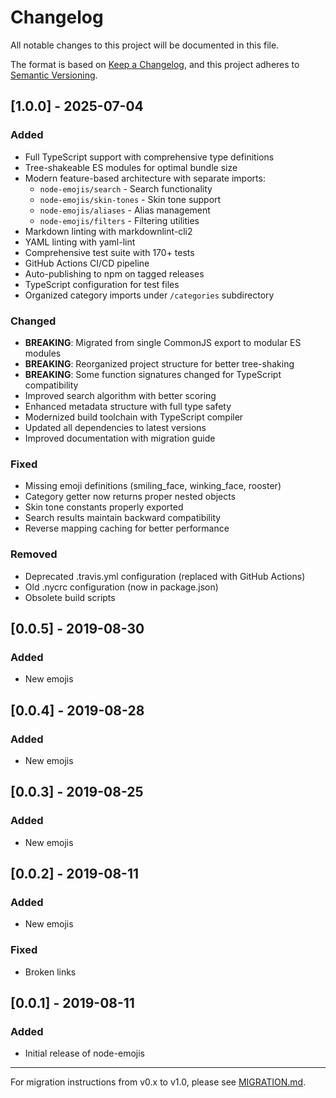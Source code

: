 # Changelog

All notable changes to this project will be documented in this file.

The format is based on [Keep a Changelog](https://keepachangelog.com/en/1.0.0/),
and this project adheres to [Semantic Versioning](https://semver.org/spec/v2.0.0.html).

## [1.0.0] - 2025-07-04

### Added

- Full TypeScript support with comprehensive type definitions
- Tree-shakeable ES modules for optimal bundle size
- Modern feature-based architecture with separate imports:
  - `node-emojis/search` - Search functionality
  - `node-emojis/skin-tones` - Skin tone support
  - `node-emojis/aliases` - Alias management
  - `node-emojis/filters` - Filtering utilities
- Markdown linting with markdownlint-cli2
- YAML linting with yaml-lint
- Comprehensive test suite with 170+ tests
- GitHub Actions CI/CD pipeline
- Auto-publishing to npm on tagged releases
- TypeScript configuration for test files
- Organized category imports under `/categories` subdirectory

### Changed

- **BREAKING**: Migrated from single CommonJS export to modular ES modules
- **BREAKING**: Reorganized project structure for better tree-shaking
- **BREAKING**: Some function signatures changed for TypeScript compatibility
- Improved search algorithm with better scoring
- Enhanced metadata structure with full type safety
- Modernized build toolchain with TypeScript compiler
- Updated all dependencies to latest versions
- Improved documentation with migration guide

### Fixed

- Missing emoji definitions (smiling_face, winking_face, rooster)
- Category getter now returns proper nested objects
- Skin tone constants properly exported
- Search results maintain backward compatibility
- Reverse mapping caching for better performance

### Removed

- Deprecated .travis.yml configuration (replaced with GitHub Actions)
- Old .nycrc configuration (now in package.json)
- Obsolete build scripts

## [0.0.5] - 2019-08-30

### Added

- New emojis

## [0.0.4] - 2019-08-28

### Added

- New emojis

## [0.0.3] - 2019-08-25

### Added

- New emojis

## [0.0.2] - 2019-08-11

### Added

- New emojis

### Fixed

- Broken links

## [0.0.1] - 2019-08-11

### Added

- Initial release of node-emojis

---

For migration instructions from v0.x to v1.0, please see [MIGRATION.md](./MIGRATION.md).
